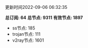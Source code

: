 更新时间2022-09-06 06:32:35

**总订阅: 64**
**总节点: 9311**
**有效节点: 1897**
- ss节点: 185
- trojan节点: 111
- v2ray节点: 1601

